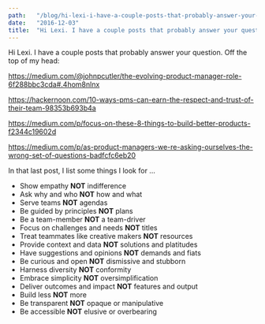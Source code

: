 ```yaml
---
path:	"/blog/hi-lexi-i-have-a-couple-posts-that-probably-answer-your-question-off-the-top-of-my-head"
date:	"2016-12-03"
title:	"Hi Lexi. I have a couple posts that probably answer your question. Off the top of my head:"
---
```


Hi Lexi. I have a couple posts that probably answer your question. Off the top of my head:

<https://medium.com/@johnpcutler/the-evolving-product-manager-role-6f288bbc3cda#.4hom8nlnx>

<https://hackernoon.com/10-ways-pms-can-earn-the-respect-and-trust-of-their-team-98353b693b4a>

<https://medium.com/p/focus-on-these-8-things-to-build-better-products-f2344c19602d>

<https://medium.com/p/as-product-managers-we-re-asking-ourselves-the-wrong-set-of-questions-badfcfc6eb20>

In that last post, I list some things I look for …

* Show empathy **NOT** indifference
* Ask why and who **NOT** how and what
* Serve teams **NOT** agendas
* Be guided by principles **NOT** plans
* Be a team-member **NOT** a team-driver
* Focus on challenges and needs **NOT** titles
* Treat teammates like creative makers **NOT** resources
* Provide context and data **NOT** solutions and platitudes
* Have suggestions and opinions **NOT** demands and fiats
* Be curious and open **NOT** dismissive and stubborn
* Harness diversity **NOT** conformity
* Embrace simplicity **NOT** oversimplification
* Deliver outcomes and impact **NOT** features and output
* Build less **NOT** more
* Be transparent **NOT** opaque or manipulative
* Be accessible **NOT** elusive or overbearing
